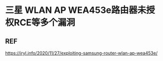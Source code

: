 # 三星 WLAN AP WEA453e路由器未授权RCE等多个漏洞

## REF

https://iryl.info/2020/11/27/exploiting-samsung-router-wlan-ap-wea453e/